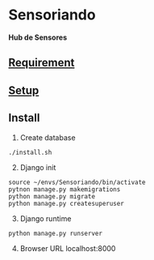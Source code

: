 # Sensoriando
**Hub de Sensores**

## [Requirement](doc/requirement.md)

## [Setup](doc/setup.md)

## Install

1. Create database
```console
./install.sh
```

2. Django init
```console
source ~/envs/Sensoriando/bin/activate
pytnon manage.py makemigrations
python manage.py migrate
python manage.py createsuperuser
```

3. Django runtime
```console
python manage.py runserver
```

4. Browser URL
localhost:8000



